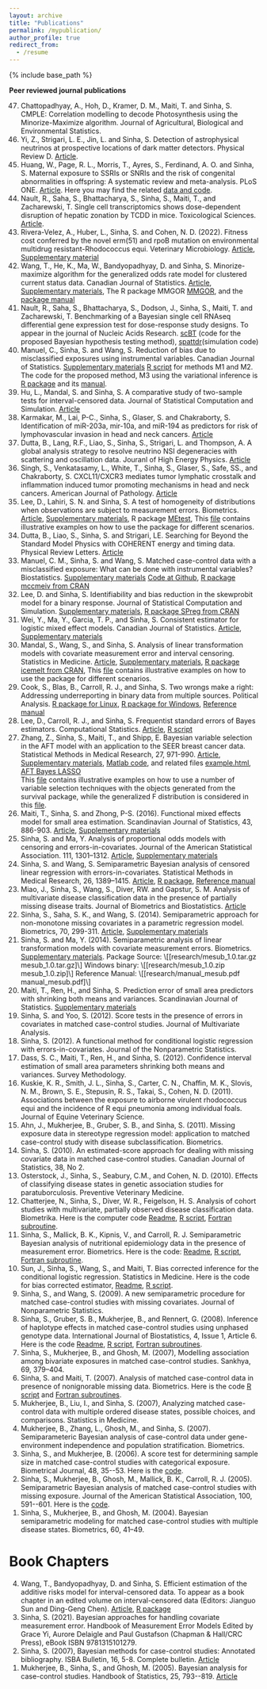 ```yaml
---
layout: archive
title: "Publications"
permalink: /mypublication/
author_profile: true
redirect_from:
  - /resume
---
```


{% include base_path %}

**Peer reviewed journal publications**
<ol reversed> 
<li> Chattopadhyay, A., Hoh, D., Kramer, D. M., Maiti, T. and Sinha, S. CMPLE: Correlation modelling to decode Photosynthesis
using the Minorize-Maximize algorithm.  Journal of Agricultural, Biological and Environmental Statistics. </li>
<li> Yi, Z., Strigari, L. E., Jin, L. and Sinha, S. Detection of astrophysical neutrinos at prospective locations of dark matter detectors. 
Physical Review D. <a href="https://arxiv.org/abs/2307.13792">Article</a>.
</li>
<li> Huang, W., Page, R. L., Morris, T., Ayres, S., Ferdinand, A. O. and Sinha, S. Maternal exposure to SSRIs or SNRIs and the risk of congenital abnormalities in offspring: A systematic review and meta-analysis. PLoS ONE. <a href="https://journals.plos.org/plosone/article?id=10.1371/journal.pone.0294996">Article</a>. Here you may find the related <a href="http://samiransinha.github.io/files/codes/PLOS-meta-code.zip">data and code</a>.
</li>
<li> Nault, R., Saha, S., Bhattacharya, S., Sinha, S., Maiti, T., and Zacharewski, T. Single cell transcriptomics shows dose-dependent disruption of hepatic zonation by TCDD in mice. Toxicological Sciences.
<a href="https://www.biorxiv.org/content/10.1101/2022.06.15.496321v1.full">Article</a>. 
 </li> 
<li> Rivera-Velez, A., Huber, L., Sinha, S. and Cohen, N. D. (2022). Fitness cost conferred by the novel erm(51) and rpoB mutation on environmental multidrug resistant-Rhodococcus equi. Veterinary Microbiology. <a href="https://www.sciencedirect.com/science/article/pii/S0378113522002012">Article</a>, <a href="http://samiransinha.github.io/files/research/Noah_supplementary.pdf">Supplementary material</a> </li>
<li> Wang, T., He, K., Ma, W., Bandyopadhyay, D. and Sinha, S. Minorize-maximize algorithm for the generalized odds rate model for clustered current status data. Canadian Journal of Statistics. <a href="http://doi.org/10.1002/cjs.11733">Article</a>,
 <a href="http://samiransinha.github.io/files/research/Tong2022_supplementary.pdf">Supplementary materials</a>, The R package MMGOR 
<a href="https://github.com/laozaoer/MMGOR">MMGOR</a>, and the  <a href="http://samiransinha.github.io/filescodes/MMGOR_Manual.pdf">package manual</a></li>  
<li> Nault, R., Saha, S., Bhattacharya, S., Dodson, J., Sinha, S., Maiti, T. and  Zacharewski, T. Benchmarking of a Bayesian single cell RNAseq differential gene expression test for dose-response study designs. To appear in the journal of Nucleic Acids Research. <a href="https://github.com/satabdisaha1288/scBT"> scBT</a> (code for the proposed Bayesian hypothesis testing method), <a href="https://github.com/zacharewskilab/splattdr">spattdr</a>(simulation code)  </li>
<li> Manuel, C., Sinha, S. and Wang, S. Reduction of bias due to misclassified exposures using instrumental variables. Canadian Journal of Statistics. <a href="http://samiransinha.github.io/files/research/Chris_supplementary.pdf">Supplementary materials</a>
<a href="http://samiransinha.github.io/files/codes/Chris_2021_2022_CJS_mcmc_code_4_m1nm2_4_webpage.R">R script</a> for methods M1 and M2. The code for the proposed method, M3 using the variational inference is <a href="http://samiransinha.github.io/files/codes/bayesmcmc4m3_1.0.tar.gz">R package</a> and its <a href="http://samiransinha.github.io/files/codes/bayesmcmc4m3-manual.pdf">manual</a>.
</li>
<li> Hu, L., Mandal, S. and Sinha, S. A comparative study of two-sample tests for interval-censored data. Journal of Statistical Computation and Simulation. <a href="https://www.tandfonline.com/doi/full/10.1080/00949655.2021.1955884">Article</a> 
</li>
<li> Karmakar, M., Lai, P-C., Sinha, S., Glaser, S. and Chakraborty, S. Identification of miR-203a, mir-10a, and miR-194 as predictors for risk of lymphovascular invasion in head and neck cancers. <a href="https://doi.org/10.18632/oncotarget.28022">Article</a>
</li>
<li> Dutta, B., Lang, R.F., Liao, S., Sinha, S., Strigari, L. and Thompson, A. A global analysis strategy to resolve neutrino NSI degeneracies with scattering and oscillation data. Jouranl of High Energy Physics. <a href="https://arxiv.org/abs/2002.03066">Article</a>
</li>
<li> Singh, S., Venkatasamy, L., White, T., Sinha, S., Glaser, S., Safe, SS., and Chakraborty, S. CXCL11/CXCR3 mediates tumor lymphatic crosstalk and inflammation induced tumor promoting mechanisms in head and neck cancers. American Journal of Pathology. <a href="https://www.ncbi.nlm.nih.gov/pubmed/32035061">Article</a>
</li> 
<li> Lee, D.,  Lahiri, S. N. and Sinha, S. A  test of homogeneity of distributions when observations are  subject to  measurement errors. Biometrics. <a href="http://samiransinha.github.io/files/research/paper_August_2019.pdf">Article</a>, 
  <a href="http://samiransinha.github.io/files/research/supple-August-2019.pdf">Supplementary materials</a>, R package <a href="https://cran.r-project.org/web/packages/MEtest/index.html">MEtest</a>, 
This <a href="http://samiransinha.github.io/files/codes/MEtest_examples2019.html">file</a> contains illustrative examples on how to use the package for different scenarios. 
</li>
<li> Dutta, B., Liao, S., Sinha, S. and Strigari, LE. Searching for Beyond the Standard Model Physics with COHERENT energy and timing data. Physical Review Letters. <a href="https://journals.aps.org/prl/abstract/10.1103/PhysRevLett.123.061801">Article</a>
</li>
<li> Manuel, C. M., Sinha, S. and Wang, S. Matched case-control data with a misclassified exposure: What can be done with instrumental variables? Biostatistics.  <a href="http://samiransinha.github.io/files/research/chris2019_supplementary.pdf">Supplementary materials</a> 
<a href="https://github.com/ronsami/Istrumental-variables-for-misclassification">Code at Github</a>, <a href="https://CRAN.R-project.org/package=mccmeiv">R package mccmeiv from CRAN</a> 
</li>
<li> Lee, D. and Sinha, S. Identifiability and bias reduction in the skewprobit model for a binary response. Journal of Statistical Computation and Simulation. <!--\[[research/Identifiability_and_bias_reduction_published.pdf pdf]\],-->
<a href="http://samiransinha.github.io/files/research/0714_supple.pdf">Supplementary materials</a>,  <a href="https://cran.r-project.org/package=SPreg"> R package SPreg from CRAN</a> 
</li>
<li> Wei, Y., Ma, Y., Garcia, T. P., and Sinha, S. Consistent estimator for logistic mixed effect models. Canadian Journal of Statistics. <a href="http://samiransinha.github.io/files/research/randomslopefinalcjsversion.pdf"> Article</a>,
  <a href="http://samiransinha.github.io/files/research/randomslopesuppfinalcjsversion.pdf"> Supplementary materials</a> 
</li>
<li> Mandal, S., Wang, S., and Sinha, S. Analysis of linear transformation models with covariate measurement error and interval censoring. Statistics in Medicine. <a href="http://samiransinha.github.io/files/research/SIM_2019-May-10.pdf"> Article</a>, 
<a href="http://samiransinha.github.io/files/research/suppl_2019-May-07.pdf">Supplementary materials</a>, <a href="https://cran.r-project.org/web/packages/icemelt/index.html"> R package icemelt from CRAN</a>, 
This <a href="http://samiransinha.github.io/files/codes/SIM_icemelt_examples2019.html"> file</a> contains illustrative examples on how to use the package for different scenarios. 
</li>
<li> Cook, S., Blas, B., Carroll, R. J., and Sinha, S. Two wrongs make a right: Addressing underreporting in binary data from multiple sources. Political Analysis. 
<a href="http://samiransinha.github.io/files/codes/mistwosources_1.0.tar.gz"> R package for Linux</a>, <a href="http://samiransinha.github.io/files/codes/mistwosources_1.0.zip">R package for Windows</a>, <a href="http://samiransinha.github.io/files/research/mistwosources-manual.pdf"> Reference manual</a>
</li>
<li> Lee, D., Carroll, R. J., and Sinha, S. Frequentist standard errors of Bayes estimators. Computational Statistics. <a href="http://samiransinha.github.io/files/research/revision1_std_cal_the_revised_manuscript.pdf">Article</a>, 
<a href="http://samiransinha.github.io/files/codes/Codes_Lee.zip">R script</a>
</li>
<li> Zhang, Z., Sinha, S., Maiti, T., and Shipp, E. Bayesian variable selection in the AFT model with an application 
to the SEER breast cancer data. Statistical Methods in Medical Research, 27, 971-990. <a href="http://samiransinha.github.io/files/research/draft_seerdata_Dec_2015_rev2_sent2pub.pdf">Article</a>, <a href="http://samiransinha.github.io/files/research/suppl.pdf">Supplementary materials</a>,  
<a href="http://samiransinha.github.io/files/codes/html.zip"> Matlab code</a>, and related files  <a href="http://samiransinha.github.io/files/codes/example.html"> example.html</a>, <a href="http://samiransinha.github.io/files/codes/AFT_Bayes_LASSO.html"> AFT Bayes LASSO</a></li>
This <a href="http://samiransinha.github.io/files/codes/zhen_August2019.html html">file</a> contains illustrative examples on how to use a number of variable selection techniques with the objects generated from the survival package, while the generalized F distribution is considered in 
this <a href="http://samiransinha.github.io/files/codes/zhen_genf_August2019.html"> file</a>.
</li>
<li> Maiti, T., Sinha, S. and Zhong, P-S. (2016). Functional mixed effects model for small area estimation. Scandinavian Journal of Statistics, 43, 886-903. <a href="http://samiransinha.github.io/files/[research/sjos2016_Maiti.pdf">Article</a>, 
<a href="http://samiransinha.github.io/files/research/sjos2016_Maiti_suppl.pdf">Supplementary materials</a>
</li>
<li> Sinha, S. and Ma, Y. Analysis of proportional odds models with censoring and errors-in-covariates. Journal of the American Statistical Association. 111, 1301–1312. 
<a href="http://samiransinha.github.io/files/research/reviseround3pome6.pdf">Article</a>, <a href="http://samiransinha.github.io/files/research/jasa_suppl6.pdf">Supplementary materials</a>
</li>
<li> Sinha, S. and Wang, S. Semiparametric Bayesian analysis of censored linear regression with 
errors-in-covariates. Statistical Methods in Medical Research, 26, 1389–1415. 
<a href="http://samiransinha.github.io/files/research/SMMR_2015_Final_version.pdf"> Article</a>, <a href="http://samiransinha.github.io/files/codes/smmrbayes_1.0.tar.gz">R package</a>, 
<a href="http://samiransinha.github.io/files/research/SMMR_description_of_package.pdf"> Reference manual</a>
</li>
<li> Miao, J., Sinha, S., Wang, S., Diver, RW. and Gapstur, S. M. Analysis of multivariate disease classification 
data in the presence of partially missing disease traits. Journal of Biometrics and Biostatistics. <a href="https://doi.org/10.4172/2155-6180.1000197"> Article</a> 
</li>
<li> Sinha, S., Saha, S. K., and Wang, S. (2014). Semiparametric approach for non-monotone missing covariates in a parametric regression model. Biometrics, 70, 299-311. 
<a href="https://doi.org/10.1111/biom.12159">Article</a>, <a href="http://samiransinha.github.io/files/research/missing_biometrics_suppl.pdf">Supplementary materials</a>
</li>
<li> Sinha, S. and Ma, Y. (2014).  Semiparametric analysis of linear transformation models with covariate 
measurement errors. Biometrics. <!--\[[research/LTM_ME_published_version.pdf pdf]\],-->
<a href="http://samiransinha.github.io/files/LTMME_biometrics_suppl.pdf">Supplementary materials</a>. 
Package Source: \[[research/mesub_1.0.tar.gz mesub_1.0.tar.gz]\]
Windows binary: \[[research/mesub_1.0.zip mesub_1.0.zip]\]
Reference Manual: \[[research/manual_mesub.pdf  manual_mesub.pdf]\]
</li>
<li> Maiti, T., Ren, H., and Sinha, S. Prediction error of small area predictors with shrinking both 
means and variances. Scandinavian Journal of Statistics. <!--\[[research/sjos_Maiti_20131.pdf pdf]\], -->
<a href="http://samiransinha.github.io/files/research/sjos12061-sup-0001-Supp_Info.pdf"> Supplementary materials</a>
</li>
<li> Sinha, S. and Yoo, S. (2012). Score tests in the presence of errors in covariates in matched 
case-control studies. Journal of Multivariate Analysis. 
<!--\[[research/sinha2012-JMVA.pdf pdf]\] -->
</li>
<li> Sinha, S. (2012). A functional method for conditional logistic regression 
with errors-in-covariates. Journal of the Nonparametric Statistics. 
<!--\[[research/JNS2012.pdf pdf]\] -->
</li>
<li> Dass, S. C., Maiti, T., Ren, H., and Sinha, S. (2012). Confidence interval estimation of small 
area parameters shrinking both means and variances. Survey Methodology. 
<!--\[[research/Survey_methodology_2012.pdf pdf]\]-->
</li>
<li> Kuskie, K. R., Smith, J. L., Sinha, S., Carter, C. N., Chaffin, M. K., Slovis, N. M., Brown, S. E., 
Stepusin, R. S., Takai, S., Cohen, N. D. (2011). Associations between the exposure to airborne 
 virulent rhodococcus equi and the incidence of R equi pneumonia among individual foals. 
Journal of Equine Veterinary Science. <!--\[[research/Noah_2011.pdf pdf]\] -->
</li>
<li> Ahn, J., Mukherjee, B., Gruber, S. B., and Sinha, S. (2011). Missing exposure data in
 stereotype regression model: application to matched case-control study with disease 
subclassification. Biometrics. <!--\[[research/ahn2010-biometrics.pdf pdf]\]-->
</li>
<li> Sinha, S. (2010). An estimated-score approach for dealing with missing covariate data in matched
 case-control studies. Canadian Journal of Statistics, 38, No 2. <!--\[[research/sinha2010-cjs.pdf pdf]\]-->
</li>
<li> Osterstock, J., Sinha, S., Seabury, C.M., and Cohen, N. D. (2010). Effects of classifying disease states
 in genetic association studies for paratuborculosis. 
Preventive Veterinary Medicine. <!--\[[research/JOsterstock_PVM_2010.pdf pdf]\]-->
</li>
<li> Chatterjee, N., Sinha, S., Diver, W. R., Feigelson, H. S. Analysis of cohort studies with multivariate, 
partially observed disease classification data. Biometrika.  <!--\[[research/SurvClassificationChatterjeeRevised2-Jan06-2010.pdf pdf]\]-->
<!--\[[research/SurvClassificationChatterjeeSuppl_Feb2010.pdf supplementary material]\] -->
Here is the computer code <a href="http://samiransinha.github.io/files/codes/BKA2010/Readme.txt">Readme</a>, <a href="http://samiransinha.github.io/files/codes/BKA2010/ee_code_online_R.txt">R script</a>, <a href="http://samiransinha.github.io/files/codes/BKA2010/subroutineBKA2010.f">Fortran subroutine</a>.
</li>
<li> Sinha, S., Mallick, B. K., Kipnis, V., and Carroll, R. J.  Semiparametric Bayesian 
analysis of nutritional epidemiology data in the presence of measurement 
error. Biometrics. <!--\[[research/MEwithRay2009-Biometrics.pdf pdf]\]-->
Here is the code: <a href="http://samiransinha.github.io/files/codes/semipara-merror/readme.txt">Readme</a>, 
<a href="http://samiransinha.github.io/files/codes/semipara-merror/program-spb.txt"> R script</a>,
<a href="http://samiransinha.github.io/files/codes/semipara-merror/spbsubroutines.f">Fortran subroutine</a>.
</li>
<li> Sun, J., Sinha, S., Wang, S., and Maiti, T. Bias corrected inference for the conditional 
logistic regression. Statistics in Medicine. <!--\[[research/Sun_SIM.pdf pdf]\] -->
Here is the code for bias corrected estimator, <a href="http://samiransinha.github.io/files/codes/Bias-correction/readme.txt">Readme</a>, <a href="http://samiransinha.github.io/files/codes/Bias-correction/MDS.txt">R script</a>. 
</li>
<li> Sinha, S., and Wang, S. (2009). A new semiparametric procedure for matched case-control 
studies with missing covariates.  Journal of Nonparametric Statistics. 
<!--\[[research/sinha_wang.pdf pdf]\]-->
</li>
<li> Sinha, S., Gruber, S. B., Mukherjee, B., and  Rennert, G. (2008). Inference of
haplotype effects in matched case-control studies using unphased genotype 
data.  International Journal of Biostatistics, 4, Issue 1, Article 6. 
<!--\[[research/sinha_ijb2008.pdf pdf]\]-->
Here is the code <a href="http://samiransinha.github.io/files/codes/Readme.txt">Readme</a>,    
<a href="http://samiransinha.github.io/files/codes/Hap.R">R script</a>, <a href="http://samiransinha.github.io/files/codes/new-hapdataanalysissub1.f">Fortran subroutines</a>.
</li>
<li> Sinha, S., Mukherjee, B., and Ghosh, M.
(2007),  Modelling association among bivariate exposures in
matched case-control studies. Sankhya, 69, 379–404. <!--\[[research/sankhya.pdf pdf]\]-->
</li>
<li> Sinha, S. and Maiti, T. (2007). Analysis of matched
case-control data in presence of nonignorable missing data. 
Biometrics. <!--\[[research/sinha2007-biometrics.pdf pdf]\]-->
Here is the code <a href="http://samiransinha.github.io/files/codes/dataanalysis-3.txt">R script</a> and <a href="http://samiransinha.github.io/files/codes/data_simusub.f">Fortran subroutines</a>.
</li>
<li> Mukherjee, B., Liu, I., and Sinha, S. (2007), Analyzing
matched case-control  data with multiple ordered disease states, possible choices, 
and comparisons.   Statistics in Medicine. <!--\[[research/Mukherjee2007-StatinMed.pdf  pdf]\]-->
</li>
<li> Mukherjee, B., Zhang, L.,  Ghosh, M., and Sinha, S. (2007). 
 Semiparameteric  Bayesian analysis of  case-control data under gene-environment independence
and population stratification. Biometrics. <!--\[[research/mukherjee2007-biometrics.pdf  pdf]\]-->
</li>
<li> Sinha, S., and Mukherjee, B. (2006). A score test for
determining sample size in matched case-control studies with
categorical exposure.  Biometrical Journal, 48, 35--53. <!--\[[research/sinha_biomj2006.pdf pdf]\]-->
Here is the <a href="http://samiransinha.github.io/files/codes/rcode1.R">code</a>. 
</li>
<li> Sinha, S., Mukherjee, B., Ghosh, M., Mallick, B. K., Carroll, R. J.  (2005). Semiparametric Bayesian 
analysis of matched case-control studies with missing exposure. 
Journal of the American Statistical Association, 100, 591--601. <!--\[[research/sinha_jasa2005.pdf pdf]\]-->
Here is the <a href="http://samiransinha.github.io/files/codes/software_matched_missing.zip">code</a>.
</li>
 <li> Sinha, S., Mukherjee, B., and Ghosh, M. (2004). Bayesian semiparametric modeling for 
matched case-control studies with multiple disease states. Biometrics, 60, 
41–49. <!--\[[research/sinha_biometrics2004.pdf pdf]\]-->
</li>
</ol>

Book Chapters
=====
<ol reversed>
<li> Wang, T., Bandyopadhyay, D. and Sinha, S. Efficient estimation of the additive risks model for interval-censored data. To appear as a book chapter in an edited volume on interval-censored data (Editors: Jianguo Sun and Ding-Geng Chen). 
<a href= "https://arxiv.org/abs/2203.09726">Article</a>, <a href="https://github.com/laozaoer/MMIntAdd">R package</a></li>
<li> Sinha, S. (2021). Bayesian approaches for handling covariate measurement error.
 Handbook of Measurement Error Models Edited by Grace Yi, Aurore Delaigle and Paul Gustafson (Chapman & Hall/CRC Press), eBook ISBN 9781315101279. 
</li>
<li> Sinha, S. (2007), Bayesian methods for case-control studies: Annotated bibliography. ISBA Bulletin, 16, 5-8. Complete bulletin. <a href="http://samiransinha.github.io/files/research/ISBA_bulletin0706.pdf">Article</a>  
</li>
<li> Mukherjee, B., Sinha, S.,  and Ghosh, M. (2005). Bayesian
analysis for  case-control studies. Handbook of Statistics, 25, 793--819. <a href="http://samiransinha.github.io/files/research/MukherjeeHandbook2005.pdf">Article</a></li>
</ol>
